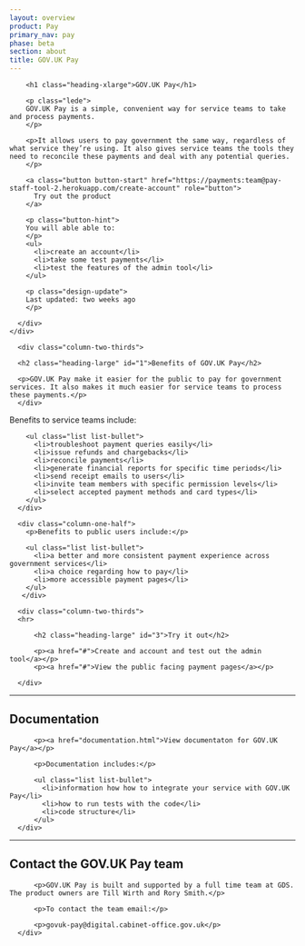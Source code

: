 ```yaml
---
layout: overview
product: Pay
primary_nav: pay
phase: beta
section: about
title: GOV.UK Pay
---
```


<div class="product-style">
  <div id="content">
    <div class="grid-row">
      <div class="column-two-thirds">

        <h1 class="heading-xlarge">GOV.UK Pay</h1>

        <p class="lede"> 
        GOV.UK Pay is a simple, convenient way for service teams to take and process payments.
        </p>

        <p>It allows users to pay government the same way, regardless of what service they’re using. It also gives service teams the tools they need to reconcile these payments and deal with any potential queries. 
        </p>

        <a class="button button-start" href="https://payments:team@pay-staff-tool-2.herokuapp.com/create-account" role="button">
          Try out the product
        </a>

        <p class="button-hint">
        You will able able to: 
        </p>
        <ul>
          <li>create an account</li> 
          <li>take some test payments</li>
          <li>test the features of the admin tool</li>
        </ul>

        <p class="design-update">
        Last updated: two weeks ago 
        </p>

      </div>
    </div>
  </div>
</div>

<main id="content" role="main">


<div class="grid-row">

      <div class="column-two-thirds">

      <h2 class="heading-large" id="1">Benefits of GOV.UK Pay</h2>

      <p>GOV.UK Pay make it easier for the public to pay for government services. It also makes it much easier for service teams to process these payments.</p> 
      </div>

</div>

    
<div class="grid-row">
      <div class="column-one-half">
        <p>Benefits to service teams include:</p>

        <ul class="list list-bullet">
          <li>troubleshoot payment queries easily</li>
          <li>issue refunds and chargebacks</li>
          <li>reconcile payments</li>
          <li>generate financial reports for specific time periods</li>
          <li>send receipt emails to users</li>
          <li>invite team members with specific permission levels</li>
          <li>select accepted payment methods and card types</li>
        </ul>
      </div>

      <div class="column-one-half">
        <p>Benefits to public users include:</p>

        <ul class="list list-bullet">
          <li>a better and more consistent payment experience across government services</li>
          <li>a choice regarding how to pay</li>
          <li>more accessible payment pages</li>
        </ul>
       </div>

  </div>

  <div class="grid-row">

      <div class="column-two-thirds">
      <hr>

          <h2 class="heading-large" id="3">Try it out</h2>

          <p><a href="#">Create and account and test out the admin tool</a></p>
          <p><a href="#">View the public facing payment pages</a></p>

      </div>
  </div>

  <div class="grid-row">
      <div class="column-two-thirds">
      <hr>
          <h2 class="heading-large" id="4">Documentation</h2>

          <p><a href="documentation.html">View documentaton for GOV.UK Pay</a></p>

          <p>Documentation includes:</p>

          <ul class="list list-bullet">
            <li>information how how to integrate your service with GOV.UK Pay</li>
            <li>how to run tests with the code</li>
            <li>code structure</li>
          </ul>
      </div>

  </div>

  <div class="grid-row">
      <div class="column-two-thirds">
       <hr>
          <h2 class="heading-large" id="5">Contact the GOV.UK Pay team</h2>

          <p>GOV.UK Pay is built and supported by a full time team at GDS. The product owners are Till Wirth and Rory Smith.</p>

          <p>To contact the team email:</p>

          <p>govuk-pay@digital.cabinet-office.gov.uk</p>
      </div>
  </div>

 

</main>